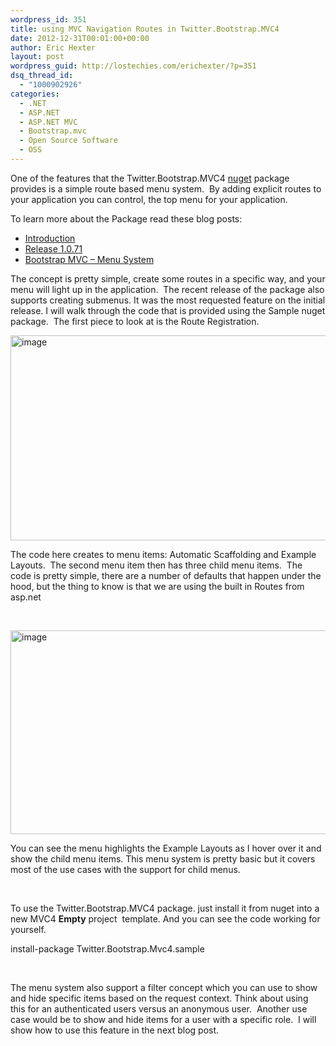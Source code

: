 ```yaml
---
wordpress_id: 351
title: using MVC Navigation Routes in Twitter.Bootstrap.MVC4
date: 2012-12-31T00:01:00+00:00
author: Eric Hexter
layout: post
wordpress_guid: http://lostechies.com/erichexter/?p=351
dsq_thread_id:
  - "1000902926"
categories:
  - .NET
  - ASP.NET
  - ASP.NET MVC
  - Bootstrap.mvc
  - Open Source Software
  - OSS
---
```

One of the features that the Twitter.Bootstrap.MVC4 <a href="http://nuget.org" target="_blank">nuget</a> package provides is a simple route based menu system.  By adding explicit routes to your application you can control, the top menu for your application.

To learn more about the Package read these blog posts:

  * <a href="https://lostechies.com/erichexter/2012/11/20/twitter-bootstrap-mvc4-the-template-nuget-package-for-asp-net-mvc4-projects/" target="_blank">Introduction</a>
  * <a href="https://lostechies.com/erichexter/2012/12/24/twitter-bootstrap-mvc4-new-release-1-0-71/" target="_blank">Release 1.0.71</a>
  * [Bootstrap MVC &#8211; Menu System](https://lostechies.com/erichexter/2012/12/31/using-mvc-navigation-routes-in-twitter-bootstrap-mvc4/)

The concept is pretty simple, create some routes in a specific way, and your menu will light up in the application.  The recent release of the package also supports creating submenus. It was the most requested feature on the initial release. I will walk through the code that is provided using the Sample nuget package.  The first piece to look at is the Route Registration.

[<img style="background-image: none; padding-left: 0px; padding-right: 0px; display: inline; padding-top: 0px; border: 0px;" title="image" src="https://lostechies.com/content/erichexter/uploads/2012/12/image_thumb.png" alt="image" width="863" height="328" border="0" />](https://lostechies.com/content/erichexter/uploads/2012/12/image.png)

The code here creates to menu items: Automatic Scaffolding and Example Layouts.  The second menu item then has three child menu items.  The code is pretty simple, there are a number of defaults that happen under the hood, but the thing to know is that we are using the built in Routes from asp.net

&nbsp;

[<img style="background-image: none; padding-left: 0px; padding-right: 0px; display: inline; padding-top: 0px; border: 0px;" title="image" src="https://lostechies.com/content/erichexter/uploads/2012/12/image_thumb1.png" alt="image" width="864" height="326" border="0" />](https://lostechies.com/content/erichexter/uploads/2012/12/image1.png)

You can see the menu highlights the Example Layouts as I hover over it and show the child menu items. This menu system is pretty basic but it covers most of the use cases with the support for child menus.

&nbsp;

To use the Twitter.Bootstrap.MVC4 package. just install it from nuget into a new MVC4 **Empty** project  template. And you can see the code working for yourself.

install-package Twitter.Bootstrap.Mvc4.sample

&nbsp;

The menu system also support a filter concept which you can use to show and hide specific items based on the request context. Think about using this for an authenticated users versus an anonymous user.  Another use case would be to show and hide items for a user with a specific role.  I will show how to use this feature in the next blog post.